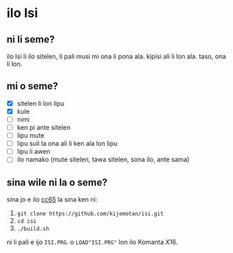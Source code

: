 # ilo Isi

## ni li seme?

ilo Isi li ilo sitelen, li pali musi mi  ona li pona ala. kipisi ali li lon ala. taso, ona li lon.

## mi o seme?

- [x] sitelen li lon lipu
- [x] kule
- [ ] nimi
- [ ] ken pi ante sitelen
- [ ] lipu mute
- [ ] lipu suli la ona ali li ken ala lon lipu
- [ ] lipu li awen
- [ ] ilo namako (mute sitelen, tawa sitelen, sona ilo, ante sama)

## sina wile ni la o seme?

sina jo e ilo [cc65](https://github.com/cc65/cc65) la sina ken ni:

1. `git clone https://github.com/kijemotan/isi.git`
2. `cd isi`
3. `./build.sh`

ni li pali e ijo `ISI.PRG`. o `LOAD"ISI.PRG"` lon ilo Komanta X16.
